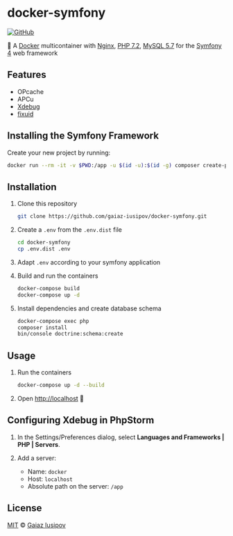 # docker-symfony

[![GitHub](https://img.shields.io/github/license/gaiaz-iusipov/docker-symfony.svg)](https://github.com/gaiaz-iusipov/docker-symfony#license)

:whale: A [Docker](https://www.docker.com/) multicontainer with [Nginx](https://hub.docker.com/_/nginx/), [PHP 7.2](https://hub.docker.com/_/php/), [MySQL 5.7](https://hub.docker.com/_/mysql/) for the [Symfony 4](https://symfony.com/4) web framework

## Features

- OPcache
- APCu
- [Xdebug](https://xdebug.org/)
- [fixuid](https://github.com/boxboat/fixuid)

## Installing the Symfony Framework

Create your new project by running:

```bash
docker run --rm -it -v $PWD:/app -u $(id -u):$(id -g) composer create-project symfony/skeleton my-project
```

## Installation

1. Clone this repository

    ```bash
    git clone https://github.com/gaiaz-iusipov/docker-symfony.git
    ```

2. Create a `.env` from the `.env.dist` file

    ```bash
    cd docker-symfony
    cp .env.dist .env
    ```

3. Adapt `.env` according to your symfony application

4. Build and run the containers

    ```bash
    docker-compose build
    docker-compose up -d
    ```

5. Install dependencies and create database schema

    ```bash
    docker-compose exec php
    composer install
    bin/console doctrine:schema:create
    ```

## Usage

1. Run the containers

    ```bash
    docker-compose up -d --build
    ```

2. Open [http://localhost](http://localhost) :tada:

## Configuring Xdebug in PhpStorm

1. In the Settings/Preferences dialog, select **Languages and Frameworks | PHP | Servers**.
2. Add a server:

    * Name: `docker`
    * Host: `localhost`
    * Absolute path on the server: `/app`

## License

[MIT](http://opensource.org/licenses/MIT) © [Gaiaz Iusipov](https://github.com/gaiaz-iusipov)
